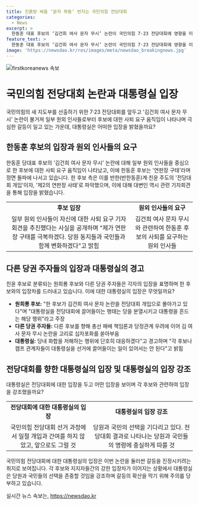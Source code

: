 ```yaml
---
title: 진흙탕 싸움 ‘문자 파동’ 번지는 국민의힘 전당대회
categories:
  - News
excerpt: >
  한동훈 대표 후보의 ‘김건희 여사 문자 무시’ 논란이 국민의힘 7·23 전당대회에 영향을 미치고 있는 가운데, 일부 원외 인사들은 한동훈 후보에게 사퇴를 요구하고 있으며, 다른 후보들과의 갈등이 치닫고 있다. 이에 대통령실은 선거에 개입하지 않겠다는 입장을 밝혔으며, 전당대회를 통해 당원과 국민들의 선택에 따를 것이라고 강조했다. 전당대회가 분열적인 행위를 중단하도록 촉구하고 있는 가운데, 이번 논란은 전당대회 토론의 쟁점이 될 전망이다.
feature_text: >
  한동훈 대표 후보의 ‘김건희 여사 문자 무시’ 논란이 국민의힘 7·23 전당대회에 영향을 미치고 있는 가운데, 일부 원외 인사들은 한동훈 후보에게 사퇴를 요구하고 있으며, 다른 후보들과의 갈등이 치닫고 있다. 이에 대통령실은 선거에 개입하지 않겠다는 입장을 밝혔으며, 전당대회를 통해 당원과 국민들의 선택에 따를 것이라고 강조했다. 전당대회가 분열적인 행위를 중단하도록 촉구하고 있는 가운데, 이번 논란은 전당대회 토론의 쟁점이 될 전망이다.
image: 'https://newsdao.kr/res/images/meta/newsdao_breakingnews.jpg'
---
```


<p><img src="https://newsdao.kr/res/images/meta/newsdao_breakingnews.jpg" alt="firstkoreanews 속보" /></p>

<h1 data-ke-size="size28">국민의힘 전당대회 논란과 대통령실 입장</h1>

<p data-ke-size="size16">국민의힘의 새 지도부를 선출하기 위한 7·23 전당대회를 앞두고 '김건희 여사 문자 무시' 논란이 불거져 일부 원외 인사들로부터 후보에 대한 사퇴 요구 움직임이 나타나며 극심한 갈등이 일고 있는 가운데, 대통령실은 어떠한 입장을 밝혔을까요?</p>

<h2 data-ke-size="size26">한동훈 후보의 입장과 원외 인사들의 요구</h2>

<p data-ke-size="size16">한동훈 당대표 후보의 '김건희 여사 문자 무시' 논란에 대해 일부 원외 인사들을 중심으로 한 후보에 대한 사퇴 요구 움직임이 나타났고, 이에 한동훈 후보는 '연판장 구태'라며 정면 돌파에 나서고 있습니다. 한 후보 측은 이를 반한(반한동훈)계·친윤 주도의 '전당대회 개입'이자, '제2의 연판장 사태'로 파악했으며, 이에 대해 대변인 역시 관련 기자회견을 통해 입장을 밝혔습니다.</p>

<table>
  <tr>
    <td style="text-align: center; height: 17px;"><b>후보 입장</b></td>
    <td style="text-align: center; height: 17px;"><b>원외 인사들의 요구</b></td>
  </tr>
  <tr>
    <td style="text-align: center;">일부 원외 인사들이 자신에 대한 사퇴 요구 기자회견을 추진했다는 사실을 공개하며 "제가 연판장 구태를 극복하겠다. 당원 동지들과 국민들과 함께 변화하겠다"고 밝힘</td>
    <td style="text-align: center;">김건희 여사 문자 무시와 관련하여 한동훈 후보의 사퇴를 요구하는 원외 인사들</td>
  </tr>
</table>

<h2 data-ke-size="size26">다른 당권 주자들의 입장과 대통령실의 경고</h2>

<p data-ke-size="size16">친윤 후보로 분류되는 원희룡 후보와 다른 당권 주자들은 각자의 입장을 표명하며 한 후보와의 입장차를 드러내고 있습니다. 이에 대한 대통령실의 입장은 무엇일까요?</p>

<ul>
  <li><b>원희룡 후보:</b> "한 후보가 김건희 여사 문자 논란을 전당대회 개입으로 몰아가고 있다"며 "대통령실을 전당대회에 끌어들이는 행태는 당을 분열시키고 대통령을 흔드는 해당 행위"라고 주장</li>
  <li><b>다른 당권 주자들:</b> 다른 후보를 향해 총선 패배 책임론과 당정관계 우려에 이어 김 여사 문자 무시 논란을 고리로 십자포화를 쏟아부음</li>
  <li><b>대통령실:</b> 당내 화합을 저해하는 행위에 단호히 대응하겠다"고 경고하며 "각 후보나 캠프 관계자들이 대통령실을 선거에 끌어들이는 일이 있어서는 안 된다"고 밝힘</li>
</ul>

<h2 data-ke-size="size26">전당대회를 향한 대통령실의 입장 및 대통령실의 입장 강조</h2>

<p data-ke-size="size16">대통령실은 전당대회에 대한 입장을 두고 어떤 입장을 보이며 각 후보와 관련하여 입장을 강조했을까요?</p>

<table>
  <tr>
    <td style="text-align: center; height: 17px;"><b>전당대회에 대한 대통령실의 입장</b></td>
    <td style="text-align: center; height: 17px;"><b>대통령실의 입장 강조</b></td>
  </tr>
  <tr>
    <td style="text-align: center;">국민의힘 전당대회 선거 과정에서 일절 개입과 간여를 하지 않았고, 앞으로도 그럴 것</td>
    <td style="text-align: center;">당원과 국민의 선택을 기다리고 있다. 전당대회 결과로 나타나는 당원과 국민들의 명령에 충실하게 따를 것</td>
  </tr>
</table>

<p data-ke-size="size16">국민의힘 전당대회에 대한 대통령실의 입장은 이번 논란을 둘러싼 갈등을 진정시키려는 취지로 보여집니다. 각 후보와 지지자들간의 강한 입장차가 이어지는 상황에서 대통령실은 당원과 국민들의 선택을 존중할 것임을 강조하며 갈등의 확산을 막기 위해 주의를 당부하고 있습니다.</p>
실시간 뉴스 속보는, <a href="https://newsdao.kr" rel="dofollow">https://newsdao.kr</a>


